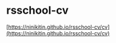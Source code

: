 # rsschool-cv

[https://ninikitin.github.io/rsschool-cv/cv](https://ninikitin.github.io/rsschool-cv/cv)